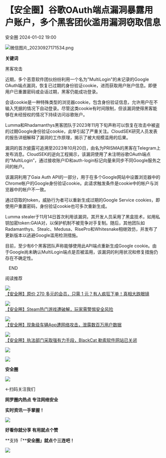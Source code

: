 #  【安全圈】谷歌OAuth端点漏洞暴露用户账户，多个黑客团伙滥用漏洞窃取信息   
 安全圈   2024-01-02 19:00  
  
![](https://mmbiz.qpic.cn/sz_mmbiz_png/aBHpjnrGylgOvEXHviaXu1fO2nLov9bZ055v7s8F6w1DD1I0bx2h3zaOx0Mibd5CngBwwj2nTeEbupw7xpBsx27Q/640?wx_fmt=png&from=appmsg "微信图片_20230927171534.png")  
  
  
**关键词**  
  
  
  
黑客攻击  
  
  
近期，多个恶意软件团伙纷纷利用一个名为"MultiLogin"的未记录的Google OAuth端点漏洞，恢复已过期的身份验证cookie，进而获取用户账户信息。即便用户已重置密码或会话过期，黑客仍能成功登录。  
  
  
会话cookie是一种特殊类型的浏览器cookie，包含身份验证信息，允许用户在不输入凭据的情况下自动登录。尽管这类cookie有时间限制，但该漏洞使得黑客能够在未经授权的情况下持续访问谷歌账户。  
  
  
Lumma和Rhadamanthys黑客团队于2023年11月下旬声称可以恢复在攻击中被盗的过期Google身份验证cookie，此举引起了严重关注。CloudSEK研究人员发表的报告详细解释了漏洞的工作原理，揭示了被大规模滥用的后果。  
  
  
漏洞的首次披露可追溯至2023年10月20日，由名为PRISMA的黑客在Telegram上发布消息。CloudSEK的逆向工程揭示，该漏洞使用了未注明谷歌OAuth端点的“MultiLogin”，通过接收账户ID和auth-login标记向量来同步不同Google服务之间的帐户。  
  
  
该漏洞利用了Gaia Auth API的一部分，用于在多个Google网站中设置浏览器中的Chrome帐户的Google身份验证cookie。此请求触发条件是cookie中的帐户与浏览器中的帐户不一致。  
  
  
通过窃取的token，威胁行为者可以重新生成过期的Google Service cookies，即使用户重置密码，身份验证cookie也可多次重新生成。  
  
  
Lumma stealer于11月14日首次利用该漏洞，其开发人员采用了黑盒技术，如用私钥加密token:GAIA对，以保护机制不被竞争对手复制。随后，其他团队如Radamanthys、Stealc、Medusa、RisePro和Whitesnake相继效仿，并发布了更新版本以逃避Google滥用检测措施。  
  
  
目前，至少有6个黑客团队声称能够使用此API端点重新生成Google cookie。由于Google尚未确认MultiLogin端点是否被滥用，该漏洞的利用状况和修复措施仍存在不确定性。  
  
  
  
   END    
  
  
阅读推荐  
  
  
![](https://mmbiz.qpic.cn/sz_mmbiz_jpg/aBHpjnrGylggVVTh160kkobxcKqFh6EiccNR69mLxNIEEuH5iccVAnTnCPYckPRyOOSIprnwJASoYhpN4tK1SibHQ/640?wx_fmt=jpeg "")  
[【安全圈】原价 270 多元的会员，只需 1 元？有人疯狂下单！真相大跌眼镜](http://mp.weixin.qq.com/s?__biz=MzIzMzE4NDU1OQ==&mid=2652051308&idx=1&sn=e5fa177a1bf5d5fa330208736d72174f&chksm=f36e3b2cc419b23ac9b4ce3104c042230617327c708dc995ffc37f3da5b837fffcd3e349f82a&scene=21#wechat_redirect)  
  
  
  
![](https://mmbiz.qpic.cn/sz_mmbiz_png/aBHpjnrGylggVVTh160kkobxcKqFh6EickIwX3OTjdlsPmPAwF43jUianicIqOy1FXPxpDfiaw4uicyMmWNZAV4hickQ/640?wx_fmt=png&from=appmsg "")  
[【安全圈】Steam热门游戏遭破解，玩家需警惕安全风险](http://mp.weixin.qq.com/s?__biz=MzIzMzE4NDU1OQ==&mid=2652051308&idx=2&sn=c75bec7bbcbf0701ed4d19b776433f1c&chksm=f36e3b2cc419b23a0663d33e854e7c5ee3f56c8b03f31096fb7420087a933610d47055e53dbd&scene=21#wechat_redirect)  
  
  
  
![](https://mmbiz.qpic.cn/sz_mmbiz_png/aBHpjnrGylggVVTh160kkobxcKqFh6Eicy4lZzDqiafFG0n6ycbCmPPCTYlzINWIUCrR75td9ibNdazZsQq8hYKTQ/640?wx_fmt=png&from=appmsg "")  
[【安全圈】现象级车辆App遭网络攻击，泄露数百万用户数据](http://mp.weixin.qq.com/s?__biz=MzIzMzE4NDU1OQ==&mid=2652051308&idx=3&sn=c23f6fb5f76241e1a0217c61c80e365e&chksm=f36e3b2cc419b23a691ffbe8e1c3d54baf6a5ea6cb0ea6994f80daf0886354b57243d10cecd6&scene=21#wechat_redirect)  
  
  
  
![](https://mmbiz.qpic.cn/sz_mmbiz_png/aBHpjnrGylggVVTh160kkobxcKqFh6EicCy1qicXRz787ibibFGkFibiabZU3kZztCcznwVLUFFsZCKUIrZozibV447hA/640?wx_fmt=png&from=appmsg "")  
[【安全圈】执法部门采取强有力手段，BlackCat 勒索软件网站已关闭](http://mp.weixin.qq.com/s?__biz=MzIzMzE4NDU1OQ==&mid=2652050429&idx=4&sn=0960ca950a61d6f7c2ad13f6a505af75&chksm=f36e3fbdc419b6ab40d8090bab5907c08298925ec11fd20dd83ae32b41797a6265b091b8653e&scene=21#wechat_redirect)  
  
  
  
![](https://mmbiz.qpic.cn/mmbiz_gif/aBHpjnrGylgeVsVlL5y1RPJfUdozNyCEft6M27yliapIdNjlcdMaZ4UR4XxnQprGlCg8NH2Hz5Oib5aPIOiaqUicDQ/640?wx_fmt=gif "")  
  
  
  
![](https://mmbiz.qpic.cn/mmbiz_png/aBHpjnrGylgeVsVlL5y1RPJfUdozNyCEDQIyPYpjfp0XDaaKjeaU6YdFae1iagIvFmFb4djeiahnUy2jBnxkMbaw/640?wx_fmt=png "")  
  
**安全圈**  
  
![](https://mmbiz.qpic.cn/mmbiz_gif/aBHpjnrGylgeVsVlL5y1RPJfUdozNyCEft6M27yliapIdNjlcdMaZ4UR4XxnQprGlCg8NH2Hz5Oib5aPIOiaqUicDQ/640?wx_fmt=gif "")  
  
  
←扫码关注我们  
  
**网罗圈内热点 专注网络安全**  
  
**实时资讯一手掌握！**  
  
  
![](https://mmbiz.qpic.cn/mmbiz_gif/aBHpjnrGylgeVsVlL5y1RPJfUdozNyCE3vpzhuku5s1qibibQjHnY68iciaIGB4zYw1Zbl05GQ3H4hadeLdBpQ9wEA/640?wx_fmt=gif "")  
  
**好看你就分享 有用就点个赞**  
  
**支持「****安全圈」就点个三连吧！**  
  
![](https://mmbiz.qpic.cn/mmbiz_gif/aBHpjnrGylgeVsVlL5y1RPJfUdozNyCE3vpzhuku5s1qibibQjHnY68iciaIGB4zYw1Zbl05GQ3H4hadeLdBpQ9wEA/640?wx_fmt=gif "")  
  
  
